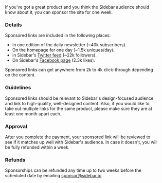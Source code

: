 If you've got a great product and you think the Sidebar audience should know about it, you can sponsor the site for one week.

### Details

Sponsored links are included in the following places:

- In one edition of the daily newsletter (~40k subscribers).
- On the homepage for one day (~1.5k uniques/day).
- In Sidebar's [Twitter feed](https://twitter.com/sidebario) (~22k followers).
- On Sidebar's [Facebook page](https://www.facebook.com/SidebarIO) (2.3k likes).

Sponsored links can get anywhere from 2k to 4k click-through depending on the content. 

### Guidelines

Sponsored links should be relevant to Sidebar's design-focused audience and link to high-quality, well-designed content. Also, if you would like to take out multiple links for the same product, please make sure they are at least one month apart each. 

### Approval

After you complete the payment, your sponsored link will be reviewed to see if it matches up well with Sidebar's audience. In case it doesn't, you will be fully refunded within a week. 

### Refunds

Sponsorships can be refunded any time up to two weeks before the scheduled date by emailing [sponsor@sidebar.io](mailto:sponsor@sidebar.io).